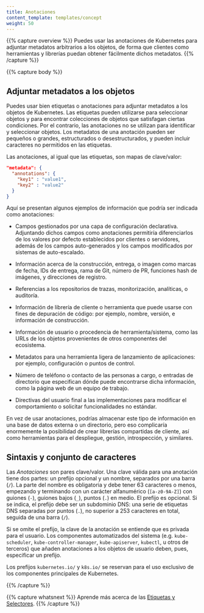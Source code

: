 ```yaml
---
title: Anotaciones
content_template: templates/concept
weight: 50
---
```


{{% capture overview %}}
Puedes usar las anotaciones de Kubernetes para adjuntar metadatos arbitrarios a los objetos, de forma que clientes como herramientas y librerías puedan obtener fácilmente dichos metadatos.
{{% /capture %}}

{{% capture body %}}
## Adjuntar metadatos a los objetos

Puedes usar bien etiquetas o anotaciones para adjuntar metadatos a los objetos de Kubernetes. 
Las etiquetas pueden utilizarse para seleccionar objetos y para encontrar colecciones de objetos que satisfagan ciertas condiciones.
Por el contrario, las anotaciones no se utilizan para identificar y seleccionar objetos.
Los metadatos de una anotación pueden ser pequeños o grandes, estructurados o desestructurados,
y pueden incluir caracteres no permitidos en las etiquetas.

Las anotaciones, al igual que las etiquetas, son mapas de clave/valor:

```json
"metadata": {
  "annotations": {
    "key1" : "value1",
    "key2" : "value2"
  }
}
```

Aquí se presentan algunos ejemplos de información que podría ser indicada como anotaciones:

* Campos gestionados por una capa de configuración declarativa.
  Adjuntando dichos campos como anotaciones permitiría diferenciarlos de los
  valores por defecto establecidos por clientes o servidores, además de los 
  campos auto-generados y los campos modificados por sistemas de auto-escalado.

* Información acerca de la construcción, entrega, o imagen como marcas de fecha, IDs de entrega, rama de Git,
  número de PR, funciones hash de imágenes, y direcciones de registro.

* Referencias a los repositorios de trazas, monitorización, analíticas, o auditoría.

* Información de librería de cliente o herramienta que puede usarse con fines de depuración de código:
  por ejemplo, nombre, versión, e información de construcción.

* Información de usuario o procedencia de herramienta/sistema, como las URLs de los
  objetos provenientes de otros componentes del ecosistema.

* Metadatos para una herramienta ligera de lanzamiento de aplicaciones: por ejemplo, configuración o puntos de control.

* Número de teléfono o contacto de las personas a cargo, o entradas de directorio que
  especifican dónde puede encontrarse dicha información, como la página web de un equipo de trabajo.

* Directivas del usuario final a las implementaciones para modificar el comportamiento
  o solicitar funcionalidades no estándar.

En vez de usar anotaciones, podrías almacenar este tipo de información en una
base de datos externa o un directorio, pero eso complicaría enormemente la posibilidad
de crear librerías compartidas de cliente, así como herramientas para el 
despliegue, gestión, introspección, y similares.

## Sintaxis y conjunto de caracteres

Las _Anotaciones_ son pares clave/valor. Una clave válida para una anotación tiene dos partes: un prefijo opcional y un nombre, separados por una barra (`/`). La parte del nombre es obligatoria y debe tener 63 caracteres o menos, empezando y terminando con un carácter alfanumérico (`[a-z0-9A-Z]`) con guiones (`-`), guiones bajos (`_`), puntos (`.`) en medio. El prefijo es opcional. Si se indica, 
el prefijo debe ser un subdominio DNS: una serie de etiquetas DNS separadas por puntos (`.`), no superior a 253 caracteres en total, seguida de una barra (`/`).

Si se omite el prefijo, la clave de la anotación se entiende que es privada para el usuario. Los componentes automatizados del sistema (e.g. `kube-scheduler`, `kube-controller-manager`, `kube-apiserver`, `kubectl`, u otros de terceros) que añaden anotaciones a los objetos de usuario deben, pues, especificar un prefijo.

Los prefijos `kubernetes.io/` y `k8s.io/` se reservan para el uso exclusivo de los componentes principales de Kubernetes.

{{% /capture %}}

{{% capture whatsnext %}}
Aprende más acerca de las [Etiquetas y Selectores](/docs/concepts/overview/working-with-objects/labels/).
{{% /capture %}}


